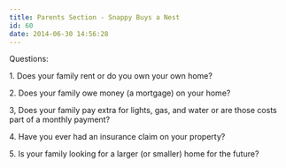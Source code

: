 ```yaml
---
title: Parents Section - Snappy Buys a Nest
id: 60
date: 2014-06-30 14:56:28
---
```


Questions:

1\. Does your family rent or do you own your own home?

2\. Does your family owe money (a mortgage) on your home?

3, Does your family pay extra for lights, gas, and water or are those costs part of a monthly payment?

4\. Have you ever had an insurance claim on your property?

5\. Is your family looking for a larger (or smaller) home for the future?

